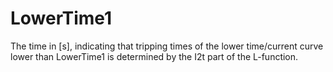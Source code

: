 LowerTime1
==========

The time in [s], indicating that tripping times of the lower time/current curve lower than LowerTime1 is determined by the I2t part of the L-function.
